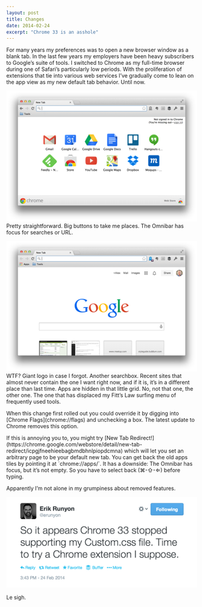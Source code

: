 ```yaml
---
layout: post
title: Changes
date: 2014-02-24
excerpt: "Chrome 33 is an asshole"
---
```


<p>For many years my preferences was to open a new browser window as a blank tab. In the last few years my employers have been heavy subscribers to Google’s suite of tools. I switched to Chrome as my full-time browser during one of Safari’s particularly low periods. With the proliferation of extensions that tie into various web services I’ve gradually come to lean on the app view as my new default tab behavior. Until now.</p>

<p class="img-block">
<img src="/images/20140224-old-new-tab.png" alt="Old style new tab with app tiles in easy reach">
Pretty straightforward. Big buttons to take me places. The Omnibar has focus for searches or URL.
</p>

<p class="img-block">
<img src="/images/20140224-new-annoying-tab.png" alt="New style tab with redundant search box and crappy recent sites grid">
WTF? Giant logo in case I forgot. Another searchbox. Recent sites that almost never contain the one I want right now, and if it is, it’s in a different place than last time. Apps are hidden in that little grid. No, not that one, the other one. The one that has displaced my Fitt’s Law surfing menu of frequently used tools.</p>

<p>When this change first rolled out you could override it by digging into [Chrome Flags](chrome://flags) and unchecking a box. The latest update to Chrome removes this option.</p>

<p>If this is annoying you to, you might try [New Tab Redirect!](https://chrome.google.com/webstore/detail/new-tab-redirect/icpgjfneehieebagbmdbhnlpiopdcmna) which will let you set an arbitrary page to be your default new tab. You can get back the old apps tiles by pointing it at `chrome://apps/`. It has a downside: The Omnibar has focus, but it’s not empty. So you have to select back (⌘-⇧-&lArr;) before typing.</p>

<p>Apparently I’m not alone in my grumpiness about removed features.</p>

![Chrome removed support for custom.css as well](/images/20140224-erunyon-custom-css.png)

Le sigh.
